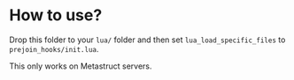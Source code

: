 # How to use?

Drop this folder to your `lua/` folder and then set `lua_load_specific_files` to `prejoin_hooks/init.lua`.

This only works on Metastruct servers.
